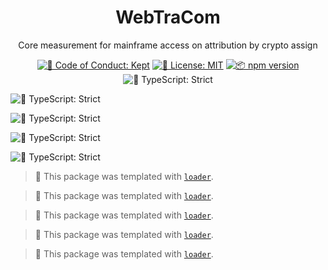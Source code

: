 <h1 align="center">WebTraCom</h1>

<p align="center">Core measurement for mainframe access on attribution by crypto assign</p>

<p align="center">
	<a href="https://github.com/Loopshape/loader/blob/main/.github/CODE_OF_CONDUCT.md" target="_blank"><img alt="🤝 Code of Conduct: Kept" src="https://img.shields.io/badge/%F0%9F%A4%9D_code_of_conduct-kept-21bb42" /></a>
	<a href="https://github.com/Loopshape/loader/blob/main/LICENSE.md" target="_blank"><img alt="📝 License: MIT" src="https://img.shields.io/badge/%F0%9F%93%9D_license-MIT-21bb42.svg"></a>
	<a href="http://npmjs.com/package/loader"><img alt="📦 npm version" src="https://img.shields.io/npm/v/loader?color=21bb42&label=%F0%9F%93%A6%20npm" /></a>
	<img alt="💪 TypeScript: Strict" src="https://img.shields.io/badge/%F0%9F%92%AA_typescript-strict-21bb42.svg" />
</p><img alt="💪 TypeScript: Strict" src="https://img.shields.io/badge/%F0%9F%92%AA_typescript-strict-21bb42.svg" />
</p><img alt="💪 TypeScript: Strict" src="https://img.shields.io/badge/%F0%9F%92%AA_typescript-strict-21bb42.svg" />
</p><img alt="💪 TypeScript: Strict" src="https://img.shields.io/badge/%F0%9F%92%AA_typescript-strict-21bb42.svg" />
</p><img alt="💪 TypeScript: Strict" src="https://img.shields.io/badge/%F0%9F%92%AA_typescript-strict-21bb42.svg" />
</p>

<!-- You can remove this notice if you don't want it 🙂 no worries! -->

> 💙 This package was templated with [`loader`](https://github.com/Loopshape/loader).

<!-- You can remove this notice if you don't want it 🙂 no worries! -->

> 💙 This package was templated with [`loader`](https://github.com/Loopshape/loader).

<!-- You can remove this notice if you don't want it 🙂 no worries! -->

> 💙 This package was templated with [`loader`](https://github.com/Loopshape/loader).

<!-- You can remove this notice if you don't want it 🙂 no worries! -->

> 💙 This package was templated with [`loader`](https://github.com/Loopshape/loader).


<!-- You can remove this notice if you don't want it 🙂 no worries! -->

> 💙 This package was templated with [`loader`](https://github.com/JoshuaKGoldberg/loader).
